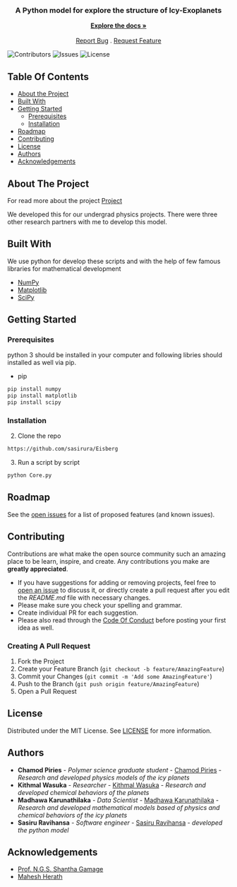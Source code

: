 <br/>
<p align="center">
  <h3 align="center">A Python model for explore the structure of Icy-Exoplanets</h3>

  <p align="center">
    <a href="https://github.com/sasirura/Eisberg"><strong>Explore the docs »</strong></a>
    <br/>
    <br/>
    <a href="https://github.com/sasirura/Eisberg/issues">Report Bug</a>
    .
    <a href="https://github.com/sasirura/Eisberg/issues">Request Feature</a>
  </p>
</p>

![Contributors](https://img.shields.io/github/contributors/sasirura/Eisberg?color=dark-green) ![Issues](https://img.shields.io/github/issues/sasirura/Eisberg) ![License](https://img.shields.io/github/license/sasirura/Eisberg) 

## Table Of Contents

* [About the Project](#about-the-project)
* [Built With](#built-with)
* [Getting Started](#getting-started)
  * [Prerequisites](#prerequisites)
  * [Installation](#installation)
* [Roadmap](#roadmap)
* [Contributing](#contributing)
* [License](#license)
* [Authors](#authors)
* [Acknowledgements](#acknowledgements)

## About The Project

For read more about the project [Project](https://drive.google.com/file/d/1k0blSlR1mDO0ExBX5oE83_jVD22Eapk_/view?usp=sharing)

We developed this for our undergrad physics projects. There were three other research partners with me to develop this model.

## Built With

We use python for develop these scripts and with the help of few  famous libraries for mathematical development

* [NumPy](https://numpy.org)
* [Matplotlib](https://matplotlib.org/)
* [SciPy](https://scipy.org/)

## Getting Started


### Prerequisites

python 3 should be installed in your computer and following libries should installed as well via pip.

* pip

```sh
pip install numpy
pip install matplotlib
pip install scipy
```

### Installation

2. Clone the repo

```sh
https://github.com/sasirura/Eisberg
```

3. Run a script by script

```python
python Core.py
```

## Roadmap

See the [open issues](https://github.com/sasirura/Eisberg/issues) for a list of proposed features (and known issues).

## Contributing

Contributions are what make the open source community such an amazing place to be learn, inspire, and create. Any contributions you make are **greatly appreciated**.
* If you have suggestions for adding or removing projects, feel free to [open an issue](https://github.com/sasirura/Eisberg/issues/new) to discuss it, or directly create a pull request after you edit the *README.md* file with necessary changes.
* Please make sure you check your spelling and grammar.
* Create individual PR for each suggestion.
* Please also read through the [Code Of Conduct](https://github.com/sasirura/Eisberg/blob/main/CODE_OF_CONDUCT.md) before posting your first idea as well.

### Creating A Pull Request

1. Fork the Project
2. Create your Feature Branch (`git checkout -b feature/AmazingFeature`)
3. Commit your Changes (`git commit -m 'Add some AmazingFeature'`)
4. Push to the Branch (`git push origin feature/AmazingFeature`)
5. Open a Pull Request

## License

Distributed under the MIT License. See [LICENSE](https://github.com/sasirura/Eisberg/blob/main/LICENSE.md) for more information.

## Authors

* **Chamod Piries** - *Polymer science graduate student* - [Chamod Piries](https://www.linkedin.com/in/chamodpeiris/?originalSubdomain=lk) - *Research and developed physics models of the icy planets*
* **Kithmal Wasuka** - *Researcher* - [Kithmal Wasuka](https://www.linkedin.com/in/kithmal-wasuka-3159591ab/?originalSubdomain=lk) - *Research and developed chemical behaviors of the planets*
* **Madhawa Karunathilaka** - *Data Scientist* - [Madhawa Karunathilaka](https://github.com/madhawabk) - *Research and developed mathematical models based of physics and chemical behaviors of the icy planets*
* **Sasiru Ravihansa** - *Software engineer* - [Sasiru Ravihansa](https://github.com/sasirura) - *developed the python model*


## Acknowledgements

* [Prof. N.G.S. Shantha Gamage](http://science.sjp.ac.lk/phy/prof-n-g-s-shantha-gamage/)
* [Mahesh Herath](https://exoplanetes.umontreal.ca/en/team-member/mahesh-herath/)


